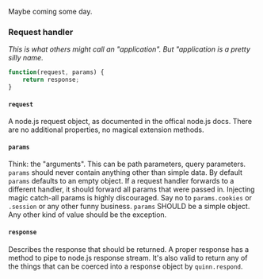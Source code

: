 Maybe coming some day.

### Request handler

*This is what others might call an "application".*
*But "application is a pretty silly name.*

```js
function(request, params) {
    return response;
}
```

#### `request`

A node.js request object, as documented in the offical node.js docs.
There are no additional properties, no magical extension methods.

#### `params`

Think: the "arguments".
This can be path parameters, query parameters.
`params` should never contain anything other than simple data.
By default `params` defaults to an empty object.
If a request handler forwards to a different handler,
it should forward all params that were passed in.
Injecting magic catch-all params is highly discouraged.
Say no to `params.cookies` or `.session` or any other funny business.
`params` SHOULD be a simple object.
Any other kind of value should be the exception.

#### `response`

Describes the response that should be returned.
A proper response has a method to pipe to node.js response stream.
It's also valid to return any of the things
that can be coerced into a response object by `quinn.respond`.
